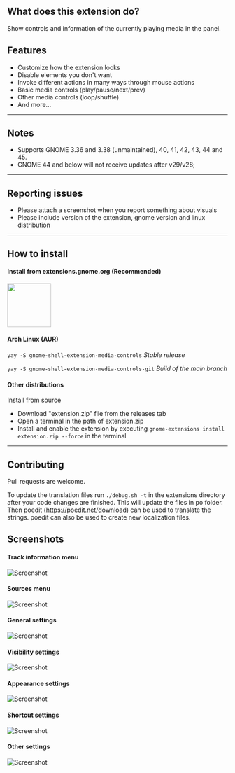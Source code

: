 ## What does this extension do?

Show controls and information of the currently playing media in the panel.

## Features

-   Customize how the extension looks
-   Disable elements you don't want
-   Invoke different actions in many ways through mouse actions
-   Basic media controls (play/pause/next/prev)
-   Other media controls (loop/shuffle)
-   And more...

---

## Notes

-   Supports GNOME 3.36 and 3.38 (unmaintained), 40, 41, 42, 43, 44 and 45.
-   GNOME 44 and below will not receive updates after v29/v28;

---

## Reporting issues

-   Please attach a screenshot when you report something about visuals
-   Please include version of the extension, gnome version and linux distribution

---

## How to install

#### Install from extensions.gnome.org (Recommended)

[<img src="./images/get-ego.png" height="100">](https://extensions.gnome.org/extension/4470/media-controls/)

#### Arch Linux (AUR)

`yay -S gnome-shell-extension-media-controls` _Stable release_

`yay -S gnome-shell-extension-media-controls-git` _Build of the main branch_

#### Other distributions

Install from source

-   Download "extension.zip" file from the releases tab
-   Open a terminal in the path of extension.zip
-   Install and enable the extension by executing `gnome-extensions install extension.zip --force` in the terminal

---

## Contributing

Pull requests are welcome.

To update the translation files run `./debug.sh -t` in the extensions directory after your code changes are finished. This will update the files in po folder. Then poedit (https://poedit.net/download) can be used to translate the strings. poedit can also be used to create new localization files.

## Screenshots

#### Track information menu

![Screenshot](/images/track_info_menu.png)

#### Sources menu

![Screenshot](/images/sources_menu.png)

#### General settings

![Screenshot](/images/settings_page_1.png)

#### Visibility settings

![Screenshot](/images/settings_page_2.png)

#### Appearance settings

![Screenshot](/images/settings_page_3.png)

#### Shortcut settings

![Screenshot](/images/settings_page_4.png)

#### Other settings

![Screenshot](/images/settings_page_5.png)
